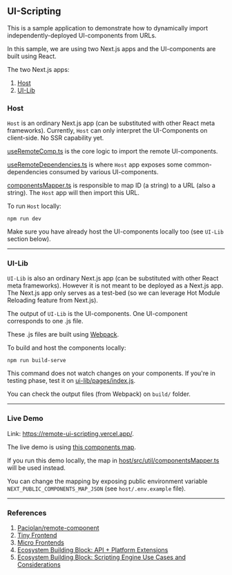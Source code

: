 ## UI-Scripting

This is a sample application to demonstrate how to dynamically import independently-deployed UI-components from URLs.

In this sample, we are using two Next.js apps and the UI-components are built using React.

The two Next.js apps:

1. [Host](host)
2. [UI-Lib](ui-lib)

### Host

`Host` is an ordinary Next.js app (can be substituted with other React meta frameworks). Currently, `Host` can only interpret the UI-Components on client-side. No SSR capability yet.

[useRemoteComp.ts](host/src/hooks/useRemoteComp.ts) is the core logic to import the remote UI-components.

[useRemoteDependencies.ts](host/src/hooks/useRemoteDependencies.ts) is where `Host` app exposes some common-dependencies consumed by various UI-components.

[componentsMapper.ts](host/src/util/componentsMapper.ts) is responsible to map ID (a string) to a URL (also a string). The `Host` app will then import this URL.

To run `Host` locally:

```
npm run dev
```

Make sure you have already host the UI-components locally too (see `UI-Lib` section below).

---

### UI-Lib

`UI-Lib` is also an ordinary Next.js app (can be substituted with other React meta frameworks). However it is not meant to be deployed as a Next.js app. The Next.js app only serves as a test-bed (so we can leverage Hot Module Reloading feature from Next.js).

The output of `UI-Lib` is the UI-components. One UI-component corresponds to one .js file.

These .js files are built using [Webpack](ui-lib/webpack.config.js).

To build and host the components locally:

```
npm run build-serve
```

This command does not watch changes on your components. If you're in testing phase, test it on [ui-lib/pages/index.js](ui-lib/pages/index.tsx).

You can check the output files (from Webpack) on `build/` folder.

---

### Live Demo

Link: https://remote-ui-scripting.vercel.app/.

The live demo is using [this components map](https://assets.analytics.glair.ai/scripts/charts_dashboards_sample.json).

If you run this demo locally, the map in [host/src/util/componentsMapper.ts](host/src/util/componentsMapper.ts) will be used instead.

You can change the mapping by exposing public environment variable `NEXT_PUBLIC_COMPONENTS_MAP_JSON` (see `host/.env.example` file).

---

### References

1. [Paciolan/remote-component](https://github.com/Paciolan/remote-component)
2. [Tiny Frontend](https://tiny-frontend.github.io/)
3. [Micro Frontends](https://martinfowler.com/articles/micro-frontends.html)
4. [Ecosystem Building Block: API + Platform Extensions](https://medium.com/gdplabs/ecosystem-building-block-api-platform-extensions-87fa0e38510f)
5. [Ecosystem Building Block: Scripting Engine Use Cases and Considerations](https://medium.com/gdplabs/java-scripting-engine-2720fbd7ba4d)
